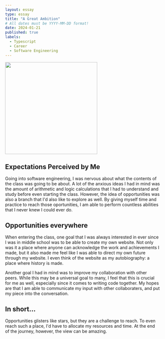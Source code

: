 ```yaml
---
layout: essay
type: essay
title: "A Great Ambition"
# All dates must be YYYY-MM-DD format!
date: 2024-01-21
published: true
labels:
  - Typescript
  - Career
  - Software Engineering
---
```


<img width="300px" class="rounded float-start pe-4" src="https://www.unitedworldtelecom.com/wp-content/uploads/2022/07/voip-engineer-network-engineer.png">


## Expectations Perceived by Me

Going into software engineering, I was nervous about what the contents of the class was going to be about. A lot of the anxious ideas I had in mind was the amount of arithmetic and logic calculations that I had to understand and study before even starting the class. However, the idea of opportunities was also a branch that I'd also like to explore as well. By giving myself time and practice to reach those oportunities, I am able to perform countless abilities that I never knew I could ever do. 

## Opportunities everywhere

When entering the class, one goal that I was always interested in ever since I was in middle school was to be able to create my own website. Not only was it a place where anyone can acknowledge the work and achievements I made, but it also made me feel like I was able to direct my own future through my website. I even think of the website as my autobiography: a place where history is made.

Another goal I had in mind was to improve my collaboration with other peers. While this may be a universal goal to many, I feel that this is crucial for me as well, especially since it comes to writing code together. My hopes are that I am able to communicate my input with other collaboraters, and put my piece into the conversation. 

## In short...

Opportunities glisters like stars, but they are a challenge to reach. To even reach such a place, I'd have to allocate my resources and time. At the end of the journey, however, the view can be amazing.
